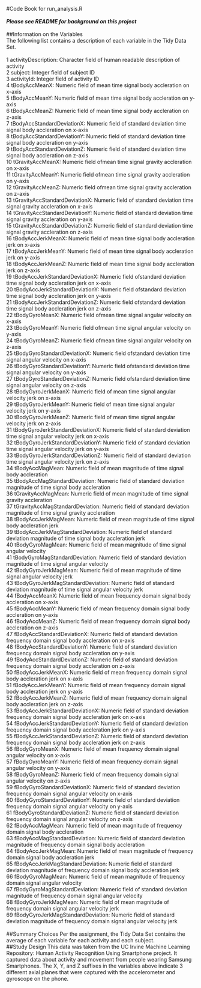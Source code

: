 #Code Book for run_analysis.R
<br/>
<br/>
<b><i>Please see README for background on this project</i></b>
<br/>
<br/>
##Information on the Variables
<br/>
The following list contains a description of each variable in the Tidy Data Set. 
<br/>
<br/>
1 activityDescription: Character field of human readable description of activity<br/>
2 subject: Integer field of subject ID<br/>
3 activityId: Integer field of activity ID<br/>
4 tBodyAccMeanX: Numeric field of mean time signal body accleration on x-axis<br/>
5 tBodyAccMeanY: Numeric field of mean time signal body accleration on y-axis<br/>
6 tBodyAccMeanZ: Numeric field of mean time signal body accleration on z-axis<br/>
7 tBodyAccStandardDeviationX: Numeric field of standard deviation time signal body accleration on x-axis<br/>
8 tBodyAccStandardDeviationY: Numeric field of standard deviation time signal body accleration on y-axis<br/>
9 tBodyAccStandardDeviationZ: Numeric field of standard deviation time signal body accleration on z-axis<br/>
10  tGravityAccMeanX: Numeric field ofmean time signal gravity accleration on x-axis<br/>
11  tGravityAccMeanY: Numeric field ofmean time signal gravity accleration on y-axis<br/>
12  tGravityAccMeanZ: Numeric field ofmean time signal gravity accleration on z-axis<br/>
13  tGravityAccStandardDeviationX: Numeric field of standard deviation time signal gravity accleration on x-axis<br/>
14  tGravityAccStandardDeviationY: Numeric field of standard deviation time signal gravity accleration on y-axis<br/>
15  tGravityAccStandardDeviationZ: Numeric field of standard deviation time signal gravity accleration on z-axis<br/>
16  tBodyAccJerkMeanX: Numeric field of mean time signal body accleration jerk on x-axis<br/>
17  tBodyAccJerkMeanY: Numeric field of mean time signal body accleration jerk on y-axis<br/>
18  tBodyAccJerkMeanZ: Numeric field of mean time signal body accleration jerk on z-axis<br/>
19  tBodyAccJerkStandardDeviationX: Numeric field ofstandard deviation time signal body accleration jerk on x-axis<br/>
20  tBodyAccJerkStandardDeviationY: Numeric field ofstandard deviation time signal body accleration jerk on y-axis<br/>
21  tBodyAccJerkStandardDeviationZ: Numeric field ofstandard deviation time signal body accleration jerk on z-axis<br/>
22  tBodyGyroMeanX: Numeric field ofmean time signal angular velocity on x-axis<br/>
23  tBodyGyroMeanY: Numeric field ofmean time signal angular velocity on y-axis<br/>
24  tBodyGyroMeanZ: Numeric field ofmean time signal angular velocity on z-axis<br/>
25  tBodyGyroStandardDeviationX: Numeric field ofstandard deviation time signal angular velocity on x-axis<br/>
26  tBodyGyroStandardDeviationY: Numeric field ofstandard deviation time signal angular velocity on y-axis<br/>
27  tBodyGyroStandardDeviationZ: Numeric field ofstandard deviation time signal angular velocity on z-axis<br/>
28  tBodyGyroJerkMeanX: Numeric field of mean time signal angular velocity jerk on x-axis<br/>
29  tBodyGyroJerkMeanY: Numeric field of mean time signal angular velocity jerk on y-axis<br/>
30  tBodyGyroJerkMeanZ: Numeric field of mean time signal angular velocity jerk on z-axis<br/>
31  tBodyGyroJerkStandardDeviationX: Numeric field of standard deviation time signal angular velocity jerk on x-axis<br/>
32  tBodyGyroJerkStandardDeviationY: Numeric field of standard deviation time signal angular velocity jerk on y-axis<br/>
33  tBodyGyroJerkStandardDeviationZ: Numeric field of standard deviation time signal angular velocity jerk on z-axis<br/>
34  tBodyAccMagMean: Numeric field of mean magnitude of time signal body accleration<br/>
35  tBodyAccMagStandardDeviation: Numeric field of standard deviation magnitude of time signal body accleration<br/>
36  tGravityAccMagMean: Numeric field of mean magnitude of time signal gravity accleration<br/>
37  tGravityAccMagStandardDeviation: Numeric field of standard deviation magnitude of time signal gravity accleration<br/>
38  tBodyAccJerkMagMean: Numeric field of mean magnitude of time signal body accleration jerk<br/>
39  tBodyAccJerkMagStandardDeviation: Numeric field of standard deviation magnitude of time signal body accleration jerk<br/>
40  tBodyGyroMagMean: Numeric field of mean magnitude of time signal angular velocity<br/>
41  tBodyGyroMagStandardDeviation: Numeric field of standard deviation magnitude of time signal angular velocity<br/>
42  tBodyGyroJerkMagMean: Numeric field of mean magnitude of time signal angular velocity jerk<br/>
43  tBodyGyroJerkMagStandardDeviation: Numeric field of standard deviation magnitude of time signal angular velocity jerk<br/>
44  fBodyAccMeanX: Numeric field of mean frequency domain signal body accleration on x-axis<br/>
45  fBodyAccMeanY: Numeric field of mean frequency domain signal body accleration on y-axis<br/>
46  fBodyAccMeanZ: Numeric field of mean frequency domain signal body accleration on z-axis<br/>
47  fBodyAccStandardDeviationX: Numeric field of standard deviation frequency domain signal body accleration on x-axis<br/>
48  fBodyAccStandardDeviationY: Numeric field of standard deviation frequency domain signal body accleration on y-axis<br/>
49  fBodyAccStandardDeviationZ: Numeric field of standard deviation frequency domain signal body accleration on z-axis<br/>
50  fBodyAccJerkMeanX: Numeric field of mean frequency domain signal body accleration jerk on x-axis<br/>
51  fBodyAccJerkMeanY: Numeric field of mean frequency domain signal body accleration jerk on y-axis<br/>
52  fBodyAccJerkMeanZ: Numeric field of mean frequency domain signal body accleration jerk on z-axis<br/>
53  fBodyAccJerkStandardDeviationX: Numeric field of standard deviation frequency domain signal body accleration jerk on x-axis<br/>
54  fBodyAccJerkStandardDeviationY: Numeric field of standard deviation frequency domain signal body accleration jerk on y-axis<br/>
55  fBodyAccJerkStandardDeviationZ: Numeric field of standard deviation frequency domain signal body accleration jerk on z-axis<br/>
56  fBodyGyroMeanX: Numeric field of mean frequency domain signal angular velocity on x-axis<br/>
57  fBodyGyroMeanY: Numeric field of mean frequency domain signal angular velocity on y-axis<br/>
58  fBodyGyroMeanZ: Numeric field of mean frequency domain signal angular velocity on z-axis<br/>
59  fBodyGyroStandardDeviationX: Numeric field of standard deviation frequency domain signal angular velocity on x-axis<br/>
60  fBodyGyroStandardDeviationY: Numeric field of standard deviation frequency domain signal angular velocity on y-axis<br/>
61  fBodyGyroStandardDeviationZ: Numeric field of standard deviation frequency domain signal angular velocity on z-axis<br/>
62  fBodyAccMagMean: Numeric field of mean magnitude of frequency domain signal body accleration<br/>
63  fBodyAccMagStandardDeviation: Numeric field of standard deviation magnitude of frequency domain signal body accleration<br/>
64  fBodyAccJerkMagMean: Numeric field of mean magnitude of frequency domain signal body accleration jerk<br/>
65  fBodyAccJerkMagStandardDeviation: Numeric field of standard deviation magnitude of frequency domain signal body accleration jerk<br/>
66  fBodyGyroMagMean: Numeric field of mean magnitude of frequency domain signal angular velocity<br/>
67  fBodyGyroMagStandardDeviation: Numeric field of standard deviation magnitude of frequency domain signal angular velocity<br/>
68  fBodyGyroJerkMagMean: Numeric field of mean magnitude of frequency domain signal angular velocity jerk<br/>
69  fBodyGyroJerkMagStandardDeviation: Numeric field of standard deviation magnitude of frequency domain signal angular velocity jerk<br/>
<br/>
##Summary Choices
Per the assignment, the Tidy Data Set contains the average of each variable for each activity and each subject.
<br/>
##Study Design
This data was taken from the UC Irvine Machine Learning Repository: Human Activity Recognition Using Smartphone project. It captured data about activity and movement from people wearing Samsung Smartphones. The X, Y, and Z suffixes in the variables above indicate 3 different axial planes that were captured with the accelerometer and gyroscope on the phone. 
